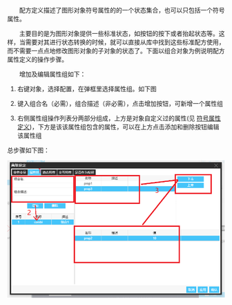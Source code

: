 　　配方定义描述了图形对象符号属性的的一个状态集合，也可以只包括一个符号属性。

　　主要目的是为图形对象提供一些标准状态，如按钮的按下或者抬起状态等。这样，当需要对其进行状态转换的时候，就可以直接从库中找到这些标准配方使用，而不需要一点点地修改图形对象的子对象的状态了。下面以组合对象为例说明配方属性定义的操作步骤。

　　增加及编辑属性组如下：

1. 右键对象，选择配置，在弹框里选择属性组。如下图

2. 键入组合名（必需），组合描述（非必需），点击增加按钮，可新增一个属性组

3. 右侧属性组操作列表分两部分组成，上方是对象自定义过的属性(见 [符号属性定义](符号属性定义.md))，下方是该该属性组包含的属性，可以在上方点击添加和删除按钮编辑该属性组

总步骤如下图：
<div style="text-align: center"><img src="images/属性组编辑.png" alt=""></div>
